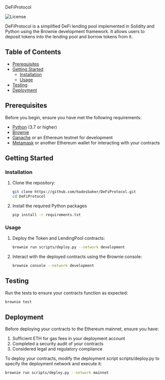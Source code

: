 DeFiProtocol

![License](https://img.shields.io/badge/license-MIT-blue.svg)

DeFiProtocol is a simplified DeFi lending pool implemented in Solidity and Python using the Brownie development framework. It allows users to deposit tokens into the lending pool and borrow tokens from it.

## Table of Contents

- [Prerequisites](#prerequisites)
- [Getting Started](#getting-started)
  - [Installation](#installation)
  - [Usage](#usage)
- [Testing](#testing)
- [Deployment](#deployment)

## Prerequisites

Before you begin, ensure you have met the following requirements:

- [Python](https://www.python.org/downloads/) (3.7 or higher)
- [Brownie](https://eth-brownie.readthedocs.io/en/stable/install.html)
- [Ganache](https://www.trufflesuite.com/ganache) or an Ethereum testnet for development
- [Metamask](https://metamask.io/) or another Ethereum wallet for interacting with your contracts

## Getting Started

### Installation

1. Clone the repository:

   ```bash
   git clone https://github.com/hadesbaker/DeFiProtocol.git
   cd DeFiProtocol
   ```

2. Install the required Python packages

   ```bash
   pip install -r requirements.txt
   ```

### Usage

1. Deploy the Token and LendingPool contracts:

   ```bash
   brownie run scripts/deploy.py --network development
   ```

2. Interact with the deployed contracts using the Brownie console:

   ```bash
   brownie console --network development
   ```

## Testing

Run the tests to ensure your contracts function as expected:

```bash
brownie test
```

## Deployment

Before deploying your contracts to the Ethereum mainnet, ensure you have:

1. Sufficient ETH for gas fees in your deployment account
2. Completed a security audit of your contracts
3. Considered legal and regulatory compliance

To deploy your contracts, modify the deployment script scripts/deploy.py to specify the deployment network and execute it:

```bash
brownie run scripts/deploy.py --network mainnet
```

